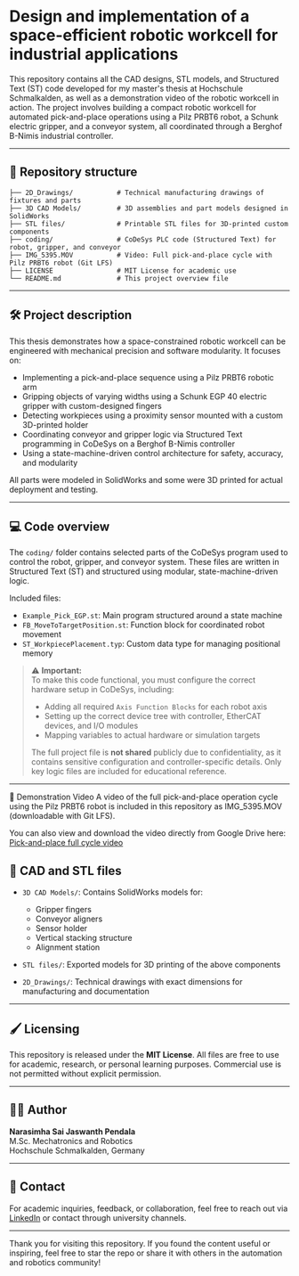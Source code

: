 # Design and implementation of a space-efficient robotic workcell for industrial applications

This repository contains all the CAD designs, STL models, and Structured Text (ST) code developed for my master's thesis at Hochschule Schmalkalden, as well as a demonstration video of the robotic workcell in action. The project involves building a compact robotic workcell for automated pick-and-place operations using a Pilz PRBT6 robot, a Schunk electric gripper, and a conveyor system, all coordinated through a Berghof B-Nimis industrial controller.

---

## 📁 Repository structure

```
├── 2D_Drawings/           # Technical manufacturing drawings of fixtures and parts
├── 3D CAD Models/         # 3D assemblies and part models designed in SolidWorks
├── STL files/             # Printable STL files for 3D-printed custom components
├── coding/                # CoDeSys PLC code (Structured Text) for robot, gripper, and conveyor
├── IMG_5395.MOV           # Video: Full pick-and-place cycle with Pilz PRBT6 robot (Git LFS)
├── LICENSE                # MIT License for academic use
└── README.md              # This project overview file
```

---

## 🛠️ Project description

This thesis demonstrates how a space-constrained robotic workcell can be engineered with mechanical precision and software modularity. It focuses on:

- Implementing a pick-and-place sequence using a Pilz PRBT6 robotic arm
- Gripping objects of varying widths using a Schunk EGP 40 electric gripper with custom-designed fingers
- Detecting workpieces using a proximity sensor mounted with a custom 3D-printed holder
- Coordinating conveyor and gripper logic via Structured Text programming in CoDeSys on a Berghof B-Nimis controller
- Using a state-machine-driven control architecture for safety, accuracy, and modularity

All parts were modeled in SolidWorks and some were 3D printed for actual deployment and testing.

---

## 💻 Code overview

The `coding/` folder contains selected parts of the CoDeSys program used to control the robot, gripper, and conveyor system. These files are written in Structured Text (ST) and structured using modular, state-machine-driven logic.

Included files:
- `Example_Pick_EGP.st`: Main program structured around a state machine
- `FB_MoveToTargetPosition.st`: Function block for coordinated robot movement
- `ST_WorkpiecePlacement.typ`: Custom data type for managing positional memory

> ⚠️ **Important:**  
> To make this code functional, you must configure the correct hardware setup in CoDeSys, including:
> - Adding all required `Axis Function Blocks` for each robot axis
> - Setting up the correct device tree with controller, EtherCAT devices, and I/O modules
> - Mapping variables to actual hardware or simulation targets  
>
> The full project file is **not shared** publicly due to confidentiality, as it contains sensitive configuration and controller-specific details. Only key logic files are included for educational reference.

---
🎥 Demonstration Video
A video of the full pick-and-place operation cycle using the Pilz PRBT6 robot is included in this repository as IMG_5395.MOV (downloadable with Git LFS).

You can also view and download the video directly from Google Drive here:
[Pick-and-place full cycle video](https://drive.google.com/file/d/1d2Tzha2PRA3JoMwxCZ5N9d68g4B4LuIS/view?usp=drive_link)

## 🔷 CAD and STL files

- `3D CAD Models/`: Contains SolidWorks models for:
  - Gripper fingers
  - Conveyor aligners
  - Sensor holder
  - Vertical stacking structure
  - Alignment station

- `STL files/`: Exported models for 3D printing of the above components

- `2D_Drawings/`: Technical drawings with exact dimensions for manufacturing and documentation

---

## 🖌️ Licensing

This repository is released under the **MIT License**. All files are free to use for academic, research, or personal learning purposes. Commercial use is not permitted without explicit permission.

---

## 👨‍🎓 Author

**Narasimha Sai Jaswanth Pendala**  
M.Sc. Mechatronics and Robotics  
Hochschule Schmalkalden, Germany

---

## 📧 Contact

For academic inquiries, feedback, or collaboration, feel free to reach out via [LinkedIn](https://www.linkedin.com/in/narasimha-sai-jaswanth-pendala/) or contact through university channels.

---

Thank you for visiting this repository. If you found the content useful or inspiring, feel free to star the repo or share it with others in the automation and robotics community!
